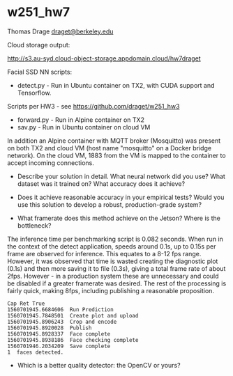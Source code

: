 # w251_hw7

Thomas Drage <draget@berkeley.edu>

Cloud storage output:

http://s3.au-syd.cloud-object-storage.appdomain.cloud/hw7draget

Facial SSD NN scripts:

- detect.py - Run in Ubuntu container on TX2, with CUDA support and Tensorflow.


Scripts per HW3 - see https://github.com/draget/w251_hw3

- forward.py - Run in Alpine container on TX2
- sav.py - Run in Ubuntu container on cloud VM

In addition an Alpine container with MQTT broker (Mosquitto) was present on both TX2 and cloud VM (host name "mosquitto" on a Docker bridge network). On the cloud VM, 1883 from the VM is mapped to the container to accept incoming connections.

- Describe your solution in detail. What neural network did you use? What dataset was it trained on? What accuracy does it achieve?

- Does it achieve reasonable accuracy in your empirical tests? Would you use this solution to develop a robust, production-grade system?

- What framerate does this method achieve on the Jetson? Where is the bottleneck?

The inference time per benchmarking script is 0.082 seconds. When run in the context of the detect application, speeds around 0.1s, up to 0.15s per frame are observed for inference. This equates to a 8-12 fps range. However, it was observed that time is wasted creating the diagnostic plot (0.1s) and then more saving it to file (0.3s), giving a total frame rate of about 2fps. However - in a production system these are unnecessary and could be disabled if a greater framerate was desired. The rest of the processing is fairly quick, making 8fps, including publishing a reasonable proposition.

```1560701945.6638048  Capture image
Cap Ret True
1560701945.6684606  Run Prediction
1560701945.7848501  Create plot and upload
1560701945.8906243  Crop and encode
1560701945.8920028  Publish
1560701945.8928337  Face complete
1560701945.8938186  Face checking complete
1560701946.2034209  Save complete
1  faces detected.
```

- Which is a better quality detector: the OpenCV or yours?



